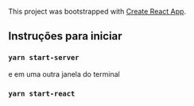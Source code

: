 This project was bootstrapped with [Create React App](https://github.com/facebook/create-react-app).

## Instruções para iniciar


### `yarn start-server`

e em uma outra janela do terminal

### `yarn start-react`
